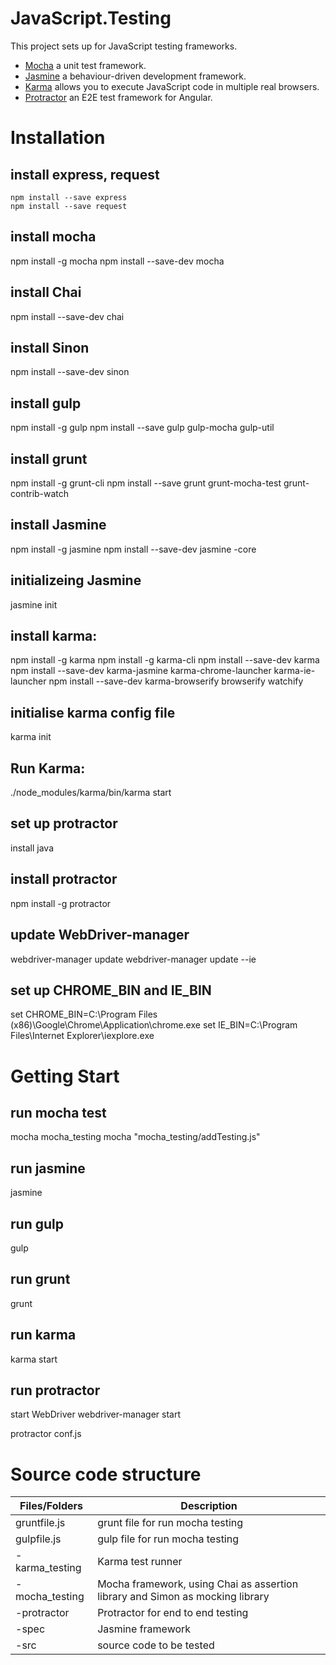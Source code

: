 # JavaScript.Testing

This project sets up for JavaScript testing frameworks.

 - [Mocha](https://mochajs.org/) a unit test framework.
 - [Jasmine](https://jasmine.github.io/) a behaviour-driven development framework.
 - [Karma](https://www.npmjs.com/package/karma) allows you to execute JavaScript code in multiple real browsers.
 - [Protractor](http://www.protractortest.org/#/) an E2E test framework for Angular. 

# Installation
## install express, request
```
npm install --save express
npm install --save request
```

## install mocha
npm install -g mocha
npm install --save-dev mocha

## install Chai
npm install --save-dev chai

## install Sinon
npm install --save-dev sinon

## install gulp
npm install -g gulp
npm install --save gulp gulp-mocha gulp-util

## install grunt
npm install -g grunt-cli 
npm install --save grunt grunt-mocha-test grunt-contrib-watch

## install Jasmine
npm install -g jasmine
npm install --save-dev jasmine -core

## initializeing Jasmine
jasmine init

## install karma:
npm install -g karma
npm install -g karma-cli
npm install --save-dev karma 
npm install --save-dev karma-jasmine karma-chrome-launcher karma-ie-launcher 
npm install --save-dev karma-browserify browserify watchify 

## initialise karma config file
karma init

## Run Karma:
./node_modules/karma/bin/karma start

## set up protractor
install java

## install protractor
npm install -g protractor

## update WebDriver-manager
webdriver-manager update
webdriver-manager update --ie

## set up CHROME_BIN and IE_BIN
set CHROME_BIN=C:\Program Files (x86)\Google\Chrome\Application\chrome.exe
set IE_BIN=C:\Program Files\Internet Explorer\iexplore.exe

 
# Getting Start 
## run mocha test
mocha mocha_testing
mocha "mocha_testing/addTesting.js"

## run jasmine
jasmine

## run gulp
gulp

## run grunt
grunt

## run karma
karma start

## run protractor
start WebDriver
webdriver-manager start

protractor conf.js
 
# Source code structure  

| Files/Folders | Description |
| ------ | ------ |
| gruntfile.js   | grunt file for run mocha testing |
| gulpfile.js    | gulp  file for run mocha testing |
| -karma_testing  | Karma test runner |
| -mocha_testing  | Mocha framework, using Chai as assertion library and Simon as mocking library |
| -protractor | Protractor for end to end testing |
| -spec | Jasmine framework |
| -src | source code to be tested |

